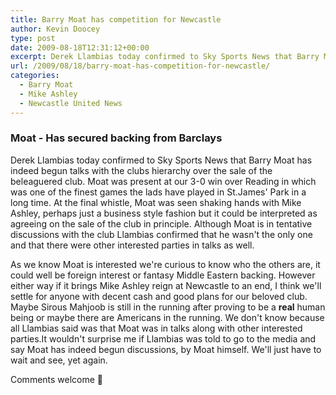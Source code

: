```yaml
---
title: Barry Moat has competition for Newcastle
author: Kevin Doocey
type: post
date: 2009-08-18T12:31:12+00:00
excerpt: Derek Llambias today confirmed to Sky Sports News that Barry Moat has indeed begun talks with the clubs hierarchy over the sale..
url: /2009/08/18/barry-moat-has-competition-for-newcastle/
categories:
  - Barry Moat
  - Mike Ashley
  - Newcastle United News
---
```


### Moat - Has secured backing from Barclays

Derek Llambias today confirmed to Sky Sports News that Barry Moat has indeed begun talks with the clubs hierarchy over the sale of the beleaguered club. Moat was present at our 3-0 win over Reading in which was one of the finest games the lads have played in St.James' Park in a long time. At the final whistle, Moat was seen shaking hands with Mike Ashley, perhaps just a business style fashion but it could be interpreted as agreeing on the sale of the club in principle. Although Moat is in tentative discussions with the club Llambias confirmed that he wasn't the only one and that there were other interested parties in talks as well.

As we know Moat is interested we're curious to know who the others are, it could well be foreign interest or fantasy Middle Eastern backing. However either way if it brings Mike Ashley reign at Newcastle to an end, I think we'll settle for anyone with decent cash and good plans for our beloved club. Maybe Sirous Mahjoob is still in the running after proving to be a **real** human being or maybe there are Americans in the running. We don't know because all Llambias said was that Moat was in talks along with other interested parties.It wouldn't surprise me if Llambias was told to go to the media and say Moat has indeed begun discussions, by Moat himself. We'll just have to wait and see, yet again.

Comments welcome 🙂
